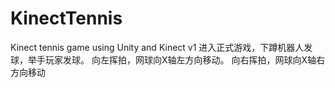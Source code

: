 # KinectTennis
Kinect tennis game using Unity and Kinect v1
进入正式游戏，下蹲机器人发球，举手玩家发球。
向左挥拍，网球向X轴左方向移动。
向右挥拍，网球向X轴右方向移动
